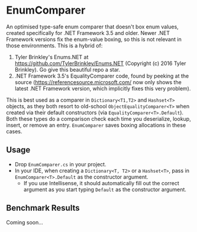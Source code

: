 # EnumComparer

An optimised type-safe enum comparer that doesn't box enum values, created specifically for .NET Framework 3.5 and older.
Newer .NET Framework versions fix the enum-value boxing, so this is not relevant in those environments.
This is a hybrid of:
1) Tyler Brinkley's Enums.NET at https://github.com/TylerBrinkley/Enums.NET (Copyright (c) 2016 Tyler Brinkley). Go give this beautiful repo a star.
2) .NET Framework 3.5's EqualityComparer code, found by peeking at the source (https://referencesource.microsoft.com/ now only shows the latest .NET Framework version, which implicitly fixes this very problem).

This is best used as a comparer in `Dictionary<T1,T2>` and `Hashset<T>` objects, as they both resort to old-school `ObjectEqualityComparer<T>` when created via their default constructors (via `EqualityComparer<T>.Default`).
Both these types do a comparison check each time you deserialize, lookup, insert, or remove an entry. `EnumComparer` saves boxing allocations in these cases.

## Usage

* Drop `EnumComparer.cs` in your project.
* In your IDE, when creating a `Dictionary<T, T2>` or a `Hashset<T>`, pass in `EnumComparer<T>.Default` as the constructor argument.
    * If you use Intellisense, it should automatically fill out the correct argument as you start typing `Default` as the constructor argument.

## Benchmark Results

Coming soon...